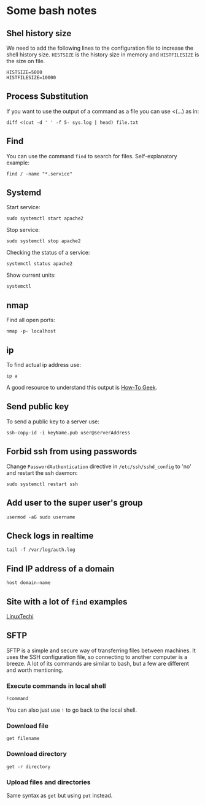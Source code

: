 # Some bash notes

## Shel history size

We need to add the following lines to the configuration file to increase the shell history size. `HISTSIZE` is the history size in memory and `HISTFILESIZE` is the size on file.

```shell
HISTSIZE=5000
HISTFILESIZE=10000
```

## Process Substitution

If you want to use the output of a command as a file you can use <(...) as in:

```shell
diff <(cut -d ' ' -f 5- sys.log | head) file.txt
```

## Find

You can use the command `find` to search for files. Self-explanatory example:

```shell
find / -name "*.service"
```

## Systemd

Start service:

```shell
sudo systemctl start apache2
```

Stop service:

```shell
sudo systemctl stop apache2
```

Checking the status of a service:

```shell
systemctl status apache2
```

Show current units:

```shell
systemctl
```

## nmap

Find all open ports:

```shell
nmap -p- localhost
```

## ip

To find actual ip address use:

```shell
ip a
```

A good resource to understand this output is [How-To Geek](https://www.howtogeek.com/657911/how-to-use-the-ip-command-on-linux/).

## Send public key

To send a public key to a server use:

```shell
ssh-copy-id -i keyName.pub user@serverAddress
```

## Forbid ssh from using passwords

Change `PasswordAuthentication` directive in `/etc/ssh/sshd_config` to 'no' and restart the ssh daemon:

```shell
sudo systemctl restart ssh
```

## Add user to the super user's group

```shell
usermod -aG sudo username
```

## Check logs in realtime

```shell
tail -f /var/log/auth.log
```

## Find IP address of a domain

```shell
host domain-name
```

## Site with a lot of `find` examples

[LinuxTechi](https://www.linuxtechi.com/25-find-command-examples-for-linux-beginners/)

## SFTP

SFTP is a simple and secure way of transferring files between machines. It uses the SSH configuration file, so connecting to another computer is a breeze. A lot of its commands are similar to bash, but a few are different and worth mentioning.

### Execute commands in local shell

```shell
!command
```

You can also just use `!` to go back to the local shell.

### Download file

```
get filename
```

### Download directory

```
get -r directory
```

### Upload files and directories

Same syntax as `get` but using `put` instead.
